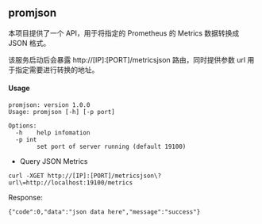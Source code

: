 ## promjson

本项目提供了一个 API，用于将指定的 Prometheus 的 Metrics 数据转换成 JSON 格式。

该服务启动后会暴露 http://[IP]:[PORT]/metricsjson 路由，同时提供参数 url 用于指定需要进行转换的地址。

#### Usage

```
promjson: version 1.0.0
Usage: promjson [-h] [-p port]

Options:
  -h	help infomation
  -p int
    	set port of server running (default 19100)
```

* Query JSON Metrics

```
curl -XGET http://[IP]:[PORT]/metricsjson\?url\=http://localhost:19100/metrics
```

Response:

```
{"code":0,"data":"json data here","message":"success"}
```
